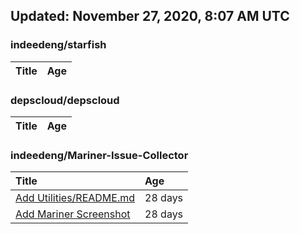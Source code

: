 ## Updated: November 27, 2020, 8:07 AM UTC


### indeedeng/starfish
|**Title**|**Age**|
|:----|:----|


### depscloud/depscloud
|**Title**|**Age**|
|:----|:----|


### indeedeng/Mariner-Issue-Collector
|**Title**|**Age**|
|:----|:----|
|[Add Utilities/README.md](https://github.com/indeedeng/Mariner-Issue-Collector/issues/30)|28&nbsp;days|
|[Add Mariner Screenshot](https://github.com/indeedeng/Mariner-Issue-Collector/issues/29)|28&nbsp;days|